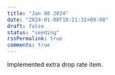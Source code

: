 ```yaml
---
title: "Jan 08 2024"
date: "2024-01-08T10:21:32+09:00"
draft: false
status: "seeding"
rssPermalink: true
comments: true
---
```


Implemented extra drop rate item.